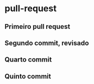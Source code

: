 # pull-request

## Primeiro pull request

## Segundo commit, revisado

## Quarto commit

## Quinto commit